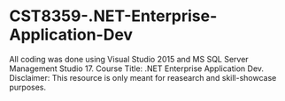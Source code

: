 # CST8359-.NET-Enterprise-Application-Dev
All coding was done using Visual Studio 2015 and MS SQL Server Management Studio 17. Course Title: .NET Enterprise Application Dev. Disclaimer: This resource is only meant for reasearch and skill-showcase purposes.
